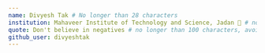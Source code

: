 ```yaml
---
name: Divyesh Tak # No longer than 28 characters
institution: Mahaveer Institute of Technology and Science, Jadan 🚩 # no longer than 58 characters
quote: Don't believe in negatives # no longer than 100 characters, avoid using quotes(") to guarantee the format remains the same.
github_user: divyeshtak
---
```

